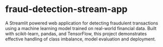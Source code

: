 # fraud-detection-stream-app
A Streamlit powered web application for detecting fraudulent transactions using a machine learning model trained on real-world financial data. Built with scikit-learn, pandas, and TensorFlow, this project demonstrates effective handling of class imbalance, model evaluation and deployment.
